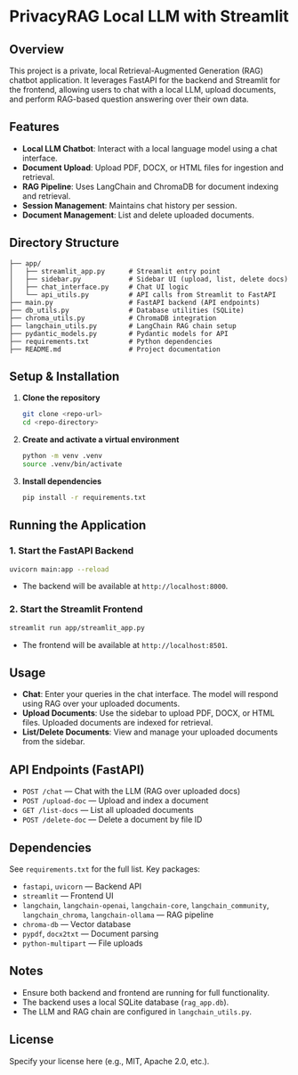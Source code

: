 # PrivacyRAG Local LLM with Streamlit

## Overview
This project is a private, local Retrieval-Augmented Generation (RAG) chatbot application. It leverages FastAPI for the backend and Streamlit for the frontend, allowing users to chat with a local LLM, upload documents, and perform RAG-based question answering over their own data.

## Features
- **Local LLM Chatbot**: Interact with a local language model using a chat interface.
- **Document Upload**: Upload PDF, DOCX, or HTML files for ingestion and retrieval.
- **RAG Pipeline**: Uses LangChain and ChromaDB for document indexing and retrieval.
- **Session Management**: Maintains chat history per session.
- **Document Management**: List and delete uploaded documents.

## Directory Structure
```
├── app/
│   ├── streamlit_app.py      # Streamlit entry point
│   ├── sidebar.py            # Sidebar UI (upload, list, delete docs)
│   ├── chat_interface.py     # Chat UI logic
│   └── api_utils.py          # API calls from Streamlit to FastAPI
├── main.py                   # FastAPI backend (API endpoints)
├── db_utils.py               # Database utilities (SQLite)
├── chroma_utils.py           # ChromaDB integration
├── langchain_utils.py        # LangChain RAG chain setup
├── pydantic_models.py        # Pydantic models for API
├── requirements.txt          # Python dependencies
├── README.md                 # Project documentation
```

## Setup & Installation
1. **Clone the repository**
   ```bash
   git clone <repo-url>
   cd <repo-directory>
   ```
2. **Create and activate a virtual environment**
   ```bash
   python -m venv .venv
   source .venv/bin/activate
   ```
3. **Install dependencies**
   ```bash
   pip install -r requirements.txt
   ```

## Running the Application
### 1. Start the FastAPI Backend
```bash
uvicorn main:app --reload
```
- The backend will be available at `http://localhost:8000`.

### 2. Start the Streamlit Frontend
```bash
streamlit run app/streamlit_app.py
```
- The frontend will be available at `http://localhost:8501`.

## Usage
- **Chat**: Enter your queries in the chat interface. The model will respond using RAG over your uploaded documents.
- **Upload Documents**: Use the sidebar to upload PDF, DOCX, or HTML files. Uploaded documents are indexed for retrieval.
- **List/Delete Documents**: View and manage your uploaded documents from the sidebar.

## API Endpoints (FastAPI)
- `POST /chat` — Chat with the LLM (RAG over uploaded docs)
- `POST /upload-doc` — Upload and index a document
- `GET /list-docs` — List all uploaded documents
- `POST /delete-doc` — Delete a document by file ID

## Dependencies
See `requirements.txt` for the full list. Key packages:
- `fastapi`, `uvicorn` — Backend API
- `streamlit` — Frontend UI
- `langchain`, `langchain-openai`, `langchain-core`, `langchain_community`, `langchain_chroma`, `langchain-ollama` — RAG pipeline
- `chroma-db` — Vector database
- `pypdf`, `docx2txt` — Document parsing
- `python-multipart` — File uploads

## Notes
- Ensure both backend and frontend are running for full functionality.
- The backend uses a local SQLite database (`rag_app.db`).
- The LLM and RAG chain are configured in `langchain_utils.py`.

## License
Specify your license here (e.g., MIT, Apache 2.0, etc.).
